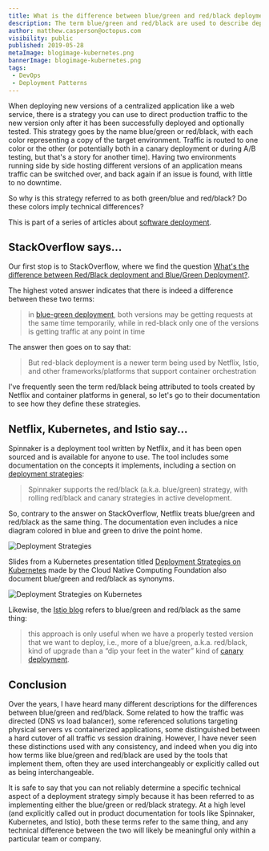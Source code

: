 ```yaml
---
title: What is the difference between blue/green and red/black deployments?
description: The term blue/green and red/black are used to describe deployment strategies, but do they mean different things?
author: matthew.casperson@octopus.com
visibility: public
published: 2019-05-28
metaImage: blogimage-kubernetes.png
bannerImage: blogimage-kubernetes.png
tags:
 - DevOps
 - Deployment Patterns
---
```


When deploying new versions of a centralized application like a web service, there is a strategy you can use to direct production traffic to the new version only after it has been successfully deployed and optionally tested. This strategy goes by the name blue/green or red/black, with each color representing a copy of the target environment. Traffic is routed to one color or the other (or potentially both in a canary deployment or during A/B testing, but that's a story for another time). Having two environments running side by side hosting different versions of an application means traffic can be switched over, and back again if an issue is found, with little to no downtime.

So why is this strategy referred to as both green/blue and red/black? Do these colors imply technical differences?

This is part of a series of articles about [software deployment](https://octopus.com/devops/software-deployments/).

## StackOverflow says...

Our first stop is to StackOverflow, where we find the question [What's the difference between Red/Black deployment and Blue/Green Deployment?](https://stackoverflow.com/questions/45259589/whats-the-difference-between-red-black-deployment-and-blue-green-deployment).

The highest voted answer indicates that there is indeed a difference between these two terms:

> in [blue-green deployment](https://octopus.com/devops/software-deployments/blue-green-deployment/), both versions may be getting requests at the same time temporarily, while in red-black only one of the versions is getting traffic at any point in time

The answer then goes on to say that:

>  But red-black deployment is a newer term being used by Netflix, Istio, and other frameworks/platforms that support container orchestration

I've frequently seen the term red/black being attributed to tools created by Netflix and container platforms in general, so let's go to their documentation to see how they define these strategies.

## Netflix, Kubernetes, and Istio say...

Spinnaker is a deployment tool written by Netflix, and it has been open sourced and is available for anyone to use. The tool includes some documentation on the concepts it implements, including a section on [deployment strategies](https://www.spinnaker.io/concepts/#deployment-strategies):

> Spinnaker supports the red/black (a.k.a. blue/green) strategy, with rolling red/black and canary strategies in active development.

So, contrary to the answer on StackOverflow, Netflix treats blue/green and red/black as the same thing. The documentation even includes a nice diagram colored in blue and green to drive the point home.

![Deployment Strategies](deployment-strategies.png)

Slides from a Kubernetes presentation titled [Deployment Strategies on Kubernetes](https://www.cncf.io/wp-content/uploads/2018/03/CNCF-Presentation-Template-K8s-Deployment.pdf) made by the Cloud Native Computing Foundation also document blue/green and red/black as synonyms.

![Deployment Strategies on Kubernetes](kubernetes-blue-green.png)

Likewise, the [Istio blog](https://istio.io/blog/2017/0.1-canary/) refers to blue/green and red/black as the same thing:

> this approach is only useful when we have a properly tested version that we want to deploy, i.e., more of a blue/green, a.k.a. red/black, kind of upgrade than a “dip your feet in the water” kind of [canary deployment](https://octopus.com/devops/software-deployments/canary-deployment/).

## Conclusion

Over the years, I have heard many different descriptions for the differences between blue/green and red/black. Some related to how the traffic was directed (DNS vs load balancer), some referenced solutions targeting physical servers vs containerized applications, some distinguished between a hard cutover of all traffic vs session draining. However, I have never seen these distinctions used with any consistency, and indeed when you dig into how terms like blue/green and red/black are used by the tools that implement them, often they are used interchangeably or explicitly called out as being interchangeable.

It is safe to say that you can not reliably determine a specific technical aspect of a deployment strategy simply because it has been referred to as implementing either the blue/green or red/black strategy. At a high level (and explicitly called out in product documentation for tools like Spinnaker, Kubernetes, and Istio), both these terms refer to the same thing, and any technical difference between the two will likely be meaningful only within a particular team or company.
